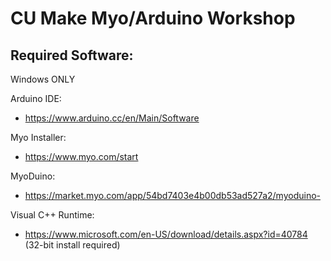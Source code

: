 CU Make Myo/Arduino Workshop
============================

Required Software:
------------------

Windows ONLY

Arduino IDE:
* https://www.arduino.cc/en/Main/Software

Myo Installer:
* https://www.myo.com/start

MyoDuino:
* https://market.myo.com/app/54bd7403e4b00db53ad527a2/myoduino-

Visual C++ Runtime:
* https://www.microsoft.com/en-US/download/details.aspx?id=40784 (32-bit install required)